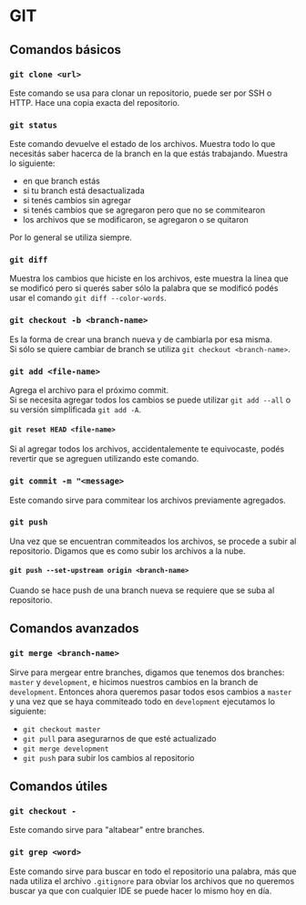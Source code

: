 # GIT
## Comandos básicos
### `git clone <url>`
Este comando se usa para clonar un repositorio, puede ser por SSH o HTTP. Hace una copia exacta del repositorio.
### `git status`
Este comando devuelve el estado de los archivos. Muestra todo lo que necesitás saber hacerca de la branch en la que estás trabajando. Muestra lo siguiente:
 - en que branch estás
 - si tu branch está desactualizada
 - si tenés cambios sin agregar
 - si tenés cambios que se agregaron pero que no se commitearon
 - los archivos que se modificaron, se agregaron o se quitaron

Por lo general se utiliza siempre.
### `git diff`
Muestra los cambios que hiciste en los archivos, este muestra la línea que se modificó pero si querés saber sólo la palabra que se modificó podés usar el comando `git diff --color-words`.
### `git checkout -b <branch-name>`
Es la forma de crear una branch nueva y de cambiarla por esa misma.  
Si sólo se quiere cambiar de branch se utiliza `git checkout <branch-name>`.
### `git add <file-name>`
Agrega el archivo para el próximo commit.  
Si se necesita agregar todos los cambios se puede utilizar `git add --all` o su versión simplificada `git add -A`.
#### `git reset HEAD <file-name>`
Si al agregar todos los archivos, accidentalemente te equivocaste, podés revertir que se agreguen utilizando este comando.
### `git commit -m "<message>`
Este comando sirve para commitear los archivos previamente agregados.
### `git push`
Una vez que se encuentran commiteados los archivos, se procede a subir al repositorio. Digamos que es como subir los archivos a la nube.
#### `git push --set-upstream origin <branch-name>`
Cuando se hace push de una branch nueva se requiere que se suba al repositorio.
## Comandos avanzados
### `git merge <branch-name>`
Sirve para mergear entre branches, digamos que tenemos dos branches: `master` y `development`, e hicimos nuestros cambios en la branch de `development`. Entonces ahora queremos pasar todos esos cambios a `master` y una vez que se haya commiteado todo en `development` ejecutamos lo siguiente:  
 - `git checkout master`
 - `git pull` para asegurarnos de que esté actualizado
 - `git merge development`
 - `git push` para subir los cambios al repositorio

## Comandos útiles
### `git checkout -`
Este comando sirve para "altabear" entre branches.
### `git grep <word>`
Este comando sirve para buscar en todo el repositorio una palabra, más que nada utiliza el archivo `.gitignore` para obviar los archivos que no queremos buscar ya que con cualquier IDE se puede hacer lo mismo hoy en día.